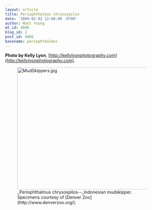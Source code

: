 ```yaml
---
layout: article
title: Periophthalmus chrysospilos
date: '2009-02-02 12:00:00 -0700'
author: Matt Young
mt_id: 4086
blog_id: 2
post_id: 4086
basename: periophthalmus
---
```

**Photo by Kelly Lyon**, [http://kellylyonphotography.com](http://kellylyonphotography.com).

 


<figure>
<a href="http://en.wikipedia.org/wiki/Mudskipper"><img src="http://pandasthumb.org/archives/2008/12/28/MudSkippers.jpg" alt="MudSkippers.jpg" width="600" height="400" /></a>
<figcaption markdown="span">_Periophthalmus chrysospilos--_Indonesian mudskipper.  Specimens courtesy of [Denver Zoo](http://www.denverzoo.org/).

</figcaption>
</figure>
